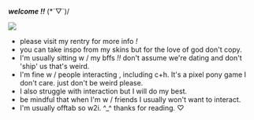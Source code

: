 ___welcome !!___ (*´▽`)/

<img src="https://64.media.tumblr.com/aebf46c47d76937aa60a7612ff146760/f5cf6f39d5a64467-c6/s400x600/576cd7cc0c59a8a2ab142e007b0790294b1d56cb.gifv">

* please visit my rentry for more info _!_
* you can take inspo from my skins but for the love of god don't copy. 
* I'm usually sitting w / my bffs _!!_ don't assume we're dating and don't 'ship' us that's weird.
* I'm fine w / people interacting , including c+h. It's a pixel pony game I don't care. just don't be weird please.
* I also struggle with interaction but I will do my best.
* be mindful that when I'm w / friends I usually won't want to interact. 
* I'm usually offtab so w2i. ^_^
thanks for reading. ♡
